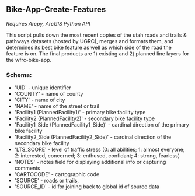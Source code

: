 ## Bike-App-Create-Features

*Requires Arcpy, ArcGIS Python API*

This script pulls down the most recent copies of the utah roads and 
trails & pathways datasets (hosted by UGRC), merges and formats them, 
and determines its best bike feature as well as which side of the 
road the feature is on. The final products are 1) existing and 
2) planned line layers for the wfrc-bike-app.

### Schema:
- 'UID' - unique identifier
- 'COUNTY' - name of county
- 'CITY' - name of city
- 'NAME' - name of the street or trail
- 'Facility1 (PlannedFacility1)'  - primary bike facility type
- 'Facility2 (PlannedFacility2)' - secondary bike facility type
- 'Facility1_Side (PlannedFacility1_Side)' - cardinal direction of the primary bike facility
- 'Facility2_Side (PlannedFacility2_Side)' - cardinal direction of the secondary bike facility
- 'LTS_SCORE' - level of traffic stress (0: all abilities; 1: almost everyone; 2: interested, concerned; 3: enthused, confidant; 4: strong, fearless)
- 'NOTES' - notes field for displaying additional info or capturing comments
- 'CARTOCODE' - cartographic code
- 'SOURCE' - roads or trails,
- 'SOURCE_ID' - id for joining back to global id of source data
